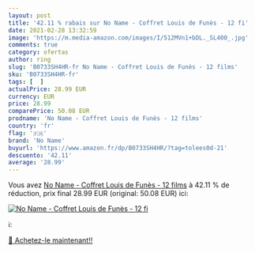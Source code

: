 ```yaml
---
layout: post
title: '42.11 % rabais sur No Name - Coffret Louis de Funès - 12 fi'
date: 2021-02-28 13:32:59
image: 'https://m.media-amazon.com/images/I/512MVn1+bDL._SL400_.jpg'
comments: true
category: ofertas
author: ring
slug: 'B0733SH4HR-fr No Name - Coffret Louis de Funès - 12 films'
sku: 'B0733SH4HR-fr'
tags: [  ]
actualPrice: 28.99 EUR
currency: EUR
price: 28.99
comparePrice: 50.08 EUR
prodname: 'No Name - Coffret Louis de Funès - 12 films'
country: 'fr'
flag: '🇫🇷'
brand: 'No Name'
buyurl: 'https://www.amazon.fr/dp/B0733SH4HR/?tag=tolees0d-21'
descuento: '42.11'
average: '28.99'
---
```


Vous avez [No Name - Coffret Louis de Funès - 12 films](https://www.amazon.fr/dp/B0733SH4HR/?tag=tolees0d-21)  à  42.11 % de réduction, prix final  28.99 EUR (original: 50.08 EUR) ici:

[![No Name - Coffret Louis de Funès - 12 fi](https://m.media-amazon.com/images/I/512MVn1+bDL._SL400_.jpg)](https://www.amazon.fr/dp/B0733SH4HR/?tag=tolees0d-21)

ℹ️:


[🛒 Achetez-le maintenant!!](https://www.amazon.fr/dp/B0733SH4HR/?tag=tolees0d-21)
